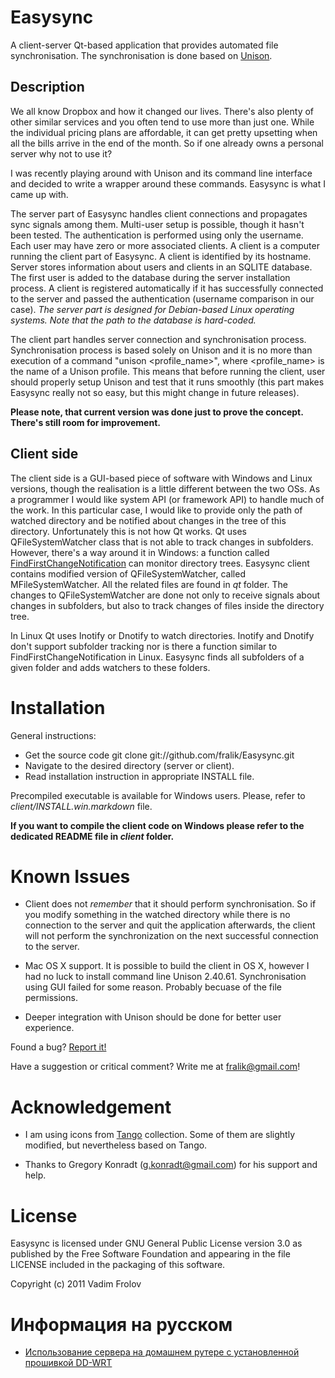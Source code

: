 Easysync
========

A client-server Qt-based application that provides automated file synchronisation. The synchronisation is done based on [Unison](http://www.cis.upenn.edu/~bcpierce/unison/).

Description
-----------

We all know Dropbox and how it changed our lives. There's also plenty of other similar services and you often tend to use more than just one. While the individual pricing plans are affordable, it can get pretty upsetting when all the bills arrive in the end of the month. So if one already owns a personal server why not to use it?

I was recently playing around with Unison and its command line interface and decided to write a wrapper around these commands. Easysync is what I came up with. 

The server part of Easysync handles client connections and propagates sync signals among them. Multi-user setup is possible, though it hasn't been tested. The authentication is performed using only the username.  Each user may have zero or more associated clients. A client is a computer running the client part of Easysync. A client is identified by its hostname. Server stores information about users and clients in an SQLITE database. The first user is added to the database during the server installation process. A client is registered automatically if it has successfully connected to the server and passed the authentication (username comparison in our case). *The server part is designed for Debian-based Linux operating systems. Note that the path to the database is hard-coded.*

The client part handles server connection and synchronisation process. Synchronisation process is based solely on Unison and it is no more than execution of a command "unison <profile_name>", where <profile_name> is the name of a Unison profile. This means that before running the client, user should properly setup Unison and test that it runs smoothly (this part makes Easysync really not so easy, but this might change in future releases).

**Please note, that current version was done just to prove the concept. There's still room for improvement.**

Client side
-----------

The client side is a GUI-based piece of software with Windows and Linux versions, though the realisation is a little different between the two OSs. As a programmer I would like system API (or framework API) to handle much of the work. In this particular case, I would like to provide only the path of watched directory and be notified about changes in the tree of this directory. Unfortunately this is not how Qt works. Qt uses QFileSystemWatcher class that is not able to track changes in subfolders. However, there's a way around it in Windows: a function called [FindFirstChangeNotification](http://msdn.microsoft.com/en-us/library/aa364417.aspx) can monitor directory trees. Easysync client contains modified version of QFileSystemWatcher, called MFileSystemWatcher. All the related files are found in *qt* folder. The changes to QFileSystemWatcher are done not only to receive signals about changes in subfolders, but also to track changes of files inside the directory tree.

In Linux Qt uses Inotify or Dnotify to watch directories. Inotify and Dnotify don't support subfolder tracking nor is there a function similar to FindFirstChangeNotification in Linux. Easysync finds all subfolders of a given folder and adds watchers to these folders.

Installation
============

General instructions:
* Get the source code
    git clone git://github.com/fralik/Easysync.git
* Navigate to the desired directory (server or client).
* Read installation instruction in appropriate INSTALL file.

Precompiled executable is available for Windows users. Please, refer to *client/INSTALL.win.markdown* file.

**If you want to compile the client code on Windows please refer to the dedicated README file in *client* folder.**

Known Issues
============

* Client does not *remember* that it should perform synchronisation. So if you modify something in the watched directory while there is no connection to the server and quit the application afterwards, the client will not perform the synchronization on the next successful connection to the server.

* Mac OS X support. It is possible to build the client in OS X, however I had no luck to install command line Unison 2.40.61. Synchronisation using GUI failed for some reason. Probably becuase of the file permissions.

* Deeper integration with Unison should be done for better user experience.

Found a bug? [Report it!](https://github.com/fralik/Easysync/issues)

Have a suggestion or critical comment? Write me at fralik@gmail.com!

Acknowledgement
===============

* I am using icons from [Tango](http://tango.freedesktop.org/Tango_Desktop_Project) collection. Some of them are slightly modified, but nevertheless based on Tango.

* Thanks to Gregory Konradt (g.konradt@gmail.com) for his support and help.

License
=======
Easysync is licensed under GNU General Public License version 3.0 as published by the Free Software Foundation and appearing in the file LICENSE included in the packaging of this software.

Copyright (c) 2011 Vadim Frolov

Информация на русском
===================
* [Использование сервера на домашнем рутере с установленной прошивкой DD-WRT](http://habrahabr.ru/blogs/programming/117194/)